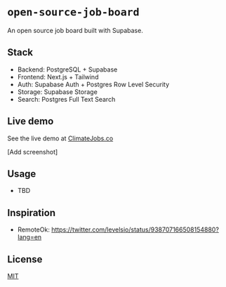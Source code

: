 # `open-source-job-board`

An open source job board built with Supabase.


## Stack

- Backend: PostgreSQL + Supabase
- Frontend: Next.js + Tailwind
- Auth: Supabase Auth + Postgres Row Level Security
- Storage: Supabase Storage
- Search: Postgres Full Text Search

## Live demo

See the live demo at [ClimateJobs.co](https://climatejobs.co/)

[Add screenshot]

## Usage

- TBD

## Inspiration

- RemoteOk: https://twitter.com/levelsio/status/938707166508154880?lang=en

## License

[MIT](/LICENSE)

